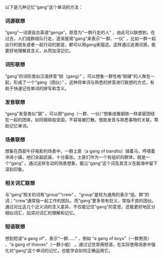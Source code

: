 以下是几种记忆“gang”这个单词的方法：

### 词源联想
“gang”一词源自古英语“genga”，原意为“一群行走的人” ，由此可以联想到，在过去，人们成群结队行走，逐渐就用“gang”来表示“一群、一伙” ，比如一群一起出行的朋友或者一起行动的匪徒，都可以用gang来描述。这样通过追溯词源，能更好地理解其含义，从而加深记忆。

### 词形联想
“gang”的词形类似汉语拼音“刚（gang）” ，可以想象一群性格“刚硬”的人聚在一起，形成了一个“gang（团伙）” 。这种将单词与熟悉的拼音进行联想的方式，有助于快速记住单词的拼写和含义。

### 发音联想
“gang”发音类似“钢” 。可以把“gang（一群、一伙）”想象成像钢铁一样紧密团结在一起的团体，如同钢铁般坚固，不容易被打散。借助发音与熟悉事物的关联，帮助记忆单词。

### 场景联想
想象在西部牛仔电影的场景中，一群土匪（a gang of bandits）骑着马，呼啸着冲进小镇，他们全副武装，十分嚣张。土匪们作为一个有组织的群体，就是一个“gang” 。通过这样生动的场景想象，能让“gang”这个词及其含义在脑海中留下深刻印象。

### 相关词汇联想
与“gang”相关的词有“group”“crew” 。“group”是较为通用的表示“组、群”的词；“crew”通常指一起工作的团队。而“gang”更多带有贬义，常指不良的团伙。通过对比这几个近义词的含义差异，不仅能记住“gang”的意思，还能更好地区分相似词汇，加深对词汇的理解和记忆。

### 短语联想
想到短语“a gang of”，表示“一群……” ，例如 “a gang of boys”（一群男孩） 、“a gang of thieves”（一群小偷） 。通过记住常用短语，在实际使用场景中强化对“gang”这个单词的记忆，也能学会如何正确运用它。 